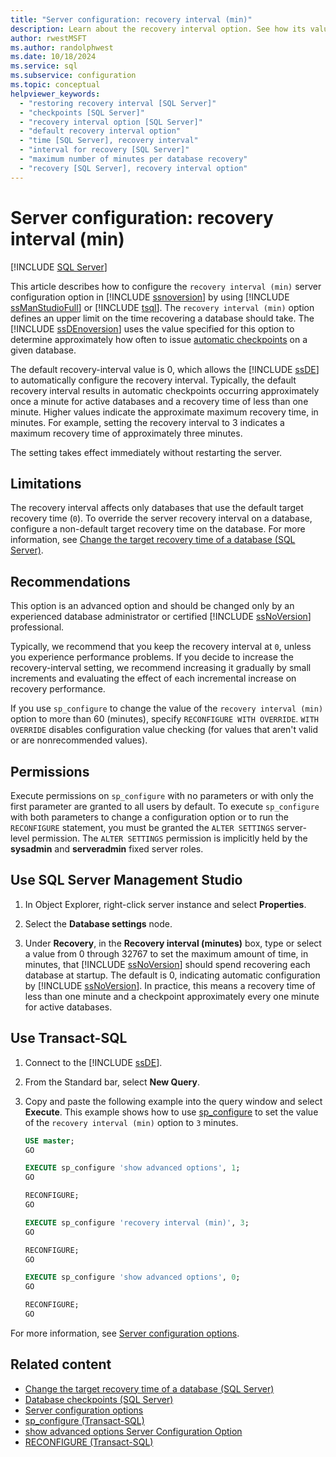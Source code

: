 ```yaml
---
title: "Server configuration: recovery interval (min)"
description: Learn about the recovery interval option. See how its value affects how often SQL Server issues automatic checkpoints on a database.
author: rwestMSFT
ms.author: randolphwest
ms.date: 10/18/2024
ms.service: sql
ms.subservice: configuration
ms.topic: conceptual
helpviewer_keywords:
  - "restoring recovery interval [SQL Server]"
  - "checkpoints [SQL Server]"
  - "recovery interval option [SQL Server]"
  - "default recovery interval option"
  - "time [SQL Server], recovery interval"
  - "interval for recovery [SQL Server]"
  - "maximum number of minutes per database recovery"
  - "recovery [SQL Server], recovery interval option"
---
```

# Server configuration: recovery interval (min)

[!INCLUDE [SQL Server](../../includes/applies-to-version/sqlserver.md)]

This article describes how to configure the `recovery interval (min)` server configuration option in [!INCLUDE [ssnoversion](../../includes/ssnoversion-md.md)] by using [!INCLUDE [ssManStudioFull](../../includes/ssmanstudiofull-md.md)] or [!INCLUDE [tsql](../../includes/tsql-md.md)]. The `recovery interval (min)` option defines an upper limit on the time recovering a database should take. The [!INCLUDE [ssDEnoversion](../../includes/ssdenoversion-md.md)] uses the value specified for this option to determine approximately how often to issue [automatic checkpoints](../../relational-databases/logs/database-checkpoints-sql-server.md) on a given database.

The default recovery-interval value is 0, which allows the [!INCLUDE [ssDE](../../includes/ssde-md.md)] to automatically configure the recovery interval. Typically, the default recovery interval results in automatic checkpoints occurring approximately once a minute for active databases and a recovery time of less than one minute. Higher values indicate the approximate maximum recovery time, in minutes. For example, setting the recovery interval to 3 indicates a maximum recovery time of approximately three minutes.

The setting takes effect immediately without restarting the server.

## Limitations

The recovery interval affects only databases that use the default target recovery time (`0`). To override the server recovery interval on a database, configure a non-default target recovery time on the database. For more information, see [Change the target recovery time of a database (SQL Server)](../../relational-databases/logs/change-the-target-recovery-time-of-a-database-sql-server.md).

## Recommendations

This option is an advanced option and should be changed only by an experienced database administrator or certified [!INCLUDE [ssNoVersion](../../includes/ssnoversion-md.md)] professional.

Typically, we recommend that you keep the recovery interval at `0`, unless you experience performance problems. If you decide to increase the recovery-interval setting, we recommend increasing it gradually by small increments and evaluating the effect of each incremental increase on recovery performance.

If you use `sp_configure` to change the value of the `recovery interval (min)` option to more than 60 (minutes), specify `RECONFIGURE WITH OVERRIDE`. `WITH OVERRIDE` disables configuration value checking (for values that aren't valid or are nonrecommended values).

## Permissions

Execute permissions on `sp_configure` with no parameters or with only the first parameter are granted to all users by default. To execute `sp_configure` with both parameters to change a configuration option or to run the `RECONFIGURE` statement, you must be granted the `ALTER SETTINGS` server-level permission. The `ALTER SETTINGS` permission is implicitly held by the **sysadmin** and **serveradmin** fixed server roles.

## Use SQL Server Management Studio

1. In Object Explorer, right-click server instance and select **Properties**.

1. Select the **Database settings** node.

1. Under **Recovery**, in the **Recovery interval (minutes)** box, type or select a value from 0 through 32767 to set the maximum amount of time, in minutes, that [!INCLUDE [ssNoVersion](../../includes/ssnoversion-md.md)] should spend recovering each database at startup. The default is 0, indicating automatic configuration by [!INCLUDE [ssNoVersion](../../includes/ssnoversion-md.md)]. In practice, this means a recovery time of less than one minute and a checkpoint approximately every one minute for active databases.

## Use Transact-SQL

1. Connect to the [!INCLUDE [ssDE](../../includes/ssde-md.md)].

1. From the Standard bar, select **New Query**.

1. Copy and paste the following example into the query window and select **Execute**. This example shows how to use [sp_configure](../../relational-databases/system-stored-procedures/sp-configure-transact-sql.md) to set the value of the `recovery interval (min)` option to `3` minutes.

   ```sql
   USE master;
   GO

   EXECUTE sp_configure 'show advanced options', 1;
   GO

   RECONFIGURE;
   GO

   EXECUTE sp_configure 'recovery interval (min)', 3;
   GO

   RECONFIGURE;
   GO

   EXECUTE sp_configure 'show advanced options', 0;
   GO

   RECONFIGURE;
   GO
   ```

For more information, see [Server configuration options](server-configuration-options-sql-server.md).

## Related content

- [Change the target recovery time of a database (SQL Server)](../../relational-databases/logs/change-the-target-recovery-time-of-a-database-sql-server.md)
- [Database checkpoints (SQL Server)](../../relational-databases/logs/database-checkpoints-sql-server.md)
- [Server configuration options](server-configuration-options-sql-server.md)
- [sp_configure (Transact-SQL)](../../relational-databases/system-stored-procedures/sp-configure-transact-sql.md)
- [show advanced options Server Configuration Option](show-advanced-options-server-configuration-option.md)
- [RECONFIGURE (Transact-SQL)](../../t-sql/language-elements/reconfigure-transact-sql.md)
